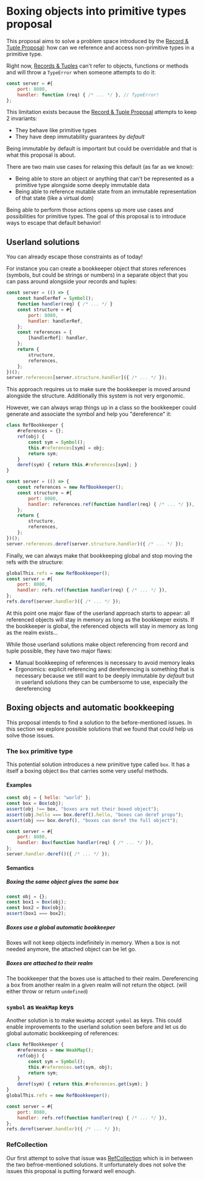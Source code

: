 # Boxing objects into primitive types proposal

This proposal aims to solve a problem space introduced by the [Record & Tuple Proposal][rtp]: how can we reference and access non-primitive types in a primitive type.

Right now, [Records & Tuples][rtp] can't refer to objects, functions or methods and will throw a `TypeError` when someone attempts to do it:

```js
const server = #{
    port: 8080,
    handler: function (req) { /* ... */ }, // TypeError!
};
```

This limitation exists because the [Record & Tuple Proposal][rtp] attempts to keep 2 invariants:

- They behave like primitive types
- They have deep immutability guarantees _by default_

Being immutable by default is important but could be overridable and that is what this proposal is about.

There are two main use cases for relaxing this default (as far as we know):

- Being able to store an object or anything that can't be represented as a primitive type alongside some deeply immutable data
- Being able to reference mutable state from an immutable representation of that state (like a virtual dom)

Being able to perform those actions opens up more use cases and possibilities for primitive types. The goal of this proposal is to introduce ways to escape that default behavior!

## Userland solutions

You can already escape those constraints as of today!

For instance you can create a bookkeeper object that stores references (symbols, but could be strings or numbers) in a separate object that you can pass around alongside your records and tuples:

```js
const server = (() => {
    const handlerRef = Symbol();
    function handler(req) { /* ... */ }
    const structure = #{
        port: 8080,
        handler: handlerRef,
    };
    const references = {
        [handlerRef]: handler,
    };
    return {
        structure,
        references,
    };
})();
server.references[server.structure.handler]({ /* ... */ });
```

This approach requires us to make sure the bookkeeper is moved around alongside the structure. Additionally this system is not very ergonomic.

However, we can always wrap things up in a class so the bookkeeper could generate and associate the symbol and help you "dereference" it:

```js
class RefBookkeeper {
    #references = {};
    ref(obj) { 
        const sym = Symbol();
        this.#references[sym] = obj;
        return sym;
    }
    deref(sym) { return this.#references[sym]; }
}

const server = (() => {
    const references = new RefBookkeeper();
    const structure = #{
        port: 8080,
        handler: references.ref(function handler(req) { /* ... */ }),
    };
    return {
        structure,
        references,
    };
})();
server.references.deref(server.structure.handler)({ /* ... */ });
```

Finally, we can always make that bookkeeping global and stop moving the refs with the structure:

```js
globalThis.refs = new RefBookkeeper();
const server = #{
    port: 8080,
    handler: refs.ref(function handler(req) { /* ... */ }),
};
refs.deref(server.handler)({ /* ... */ });
```

At this point one major flaw of the userland approach starts to appear: all referenced objects will stay in memory as long as the bookkeeper exists. If the bookkeeper is global, the referenced objects will stay in memory as long as the realm exists...

While those userland solutions make object referencing from record and tuple possible, they have two major flaws:

- Manual bookkeeping of references is necessary to avoid memory leaks
- Ergonomics: explicit referencing and dereferencing is something that is necessary because we still want to be deeply immutable _by default_  but in userland solutions they can be cumbersome to use, especially the dereferencing

## Boxing objects and automatic bookkeeping

This proposal intends to find a solution to the before-mentioned issues. In this section we explore possible solutions that we found that could help us solve those issues.

### The `box` primitive type

This potential solution introduces a new primitive type called `box`. It has a itself a boxing object `Box` that carries some very useful methods.

#### Examples

```js
const obj = { hello: "world" };
const box = Box(obj);
assert(obj !== box, "boxes are not their boxed object");
assert(obj.hello === box.deref().hello, "boxes can deref props");
assert(obj === box.deref(), "boxes can deref the full object");
```

```js
const server = #{
    port: 8080,
    handler: Box(function handler(req) { /* ... */ }),
};
server.handler.deref()({ /* ... */ });
```

#### Semantics

##### Boxing the same object gives the same box

```js
const obj = {};
const box1 = Box(obj);
const box2 = Box(obj);
assert(box1 === box2);
```

##### Boxes use a global automatic bookkeeper

Boxes will not keep objects indefinitely in memory. When a box is not needed anymore, the attached object can be let go.

##### Boxes are attached to their realm

The bookkeeper that the boxes use is attached to their realm. Dereferencing a box from another realm in a given realm will not return the object. (will either throw or return `undefined`)

### `symbol` as `WeakMap` keys

Another solution is to make `WeakMap` accept `symbol` as keys. This could enable improvements to the userland solution seen before and let us do global automatic bookkeeping of references:

```js
class RefBookkeeper {
    #references = new WeakMap();
    ref(obj) { 
        const sym = Symbol();
        this.#references.set(sym, obj);
        return sym;
    }
    deref(sym) { return this.#references.get(sym); }
}
globalThis.refs = new RefBookkeeper();

const server = #{
    port: 8080,
    handler: refs.ref(function handler(req) { /* ... */ }),
};
refs.deref(server.handler)({ /* ... */ });
```

### RefCollection

Our first attempt to solve that issue was [RefCollection](https://github.com/rricard/proposal-refcollection) which is in between the two befroe-mentioned solutions. It unfortunately does not solve the issues this proposal is putting forward well enough.

[rtp]: https://github.com/tc39/proposal-record-tuple
[rcp]: https://github.com/rricard/proposal-refcollection
